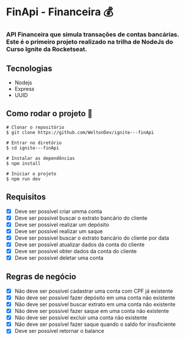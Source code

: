 # FinApi - Financeira 💰

### API Financeira que simula transações de contas bancárias. Este é o primeiro projeto realizado na trilha de NodeJs do Curso Ignite da Rocketseat.

## Tecnologias
- Nodejs
- Express
- UUID

## Como rodar o projeto 🚀

    # Clonar o repositório
    $ git clone https://github.com/WeltonDev/ignite---finApi

    # Entrar no diretório
    $ cd ignite---finApi

    # Instalar as dependências
    $ npm install

    # Iniciar o projeto
    $ npm run dev


## Requisitos
- [x] Deve ser possível criar umma conta
- [x] Deve ser possível buscar o extrato bancário do cliente
- [x] Deve ser possível realizar um depósito
- [x] Deve ser possível realizar um saque
- [x] Deve ser possível buscar o extrato bancário do cliente por data
- [x] Deve ser possível atualizar dados da conta do cliente
- [x] Deve ser possível obter dados da conta do cliente
- [x] Deve ser possível deletar uma conta
## Regras de negócio
- [x] Não deve ser possível cadastrar uma conta com CPF já existente
- [x] Não deve ser possível fazer depósito em uma conta não existente
- [x] Não deve ser possível buscar extrato em uma conta não existente
- [x] Não deve ser possível fazer saque em uma conta não existente
- [x] Não deve ser possível excluir uma conta não existente
- [x] Não deve ser possível fazer saque quando o saldo for insuficiente
- [x] Deve ser possível retornar o balance
